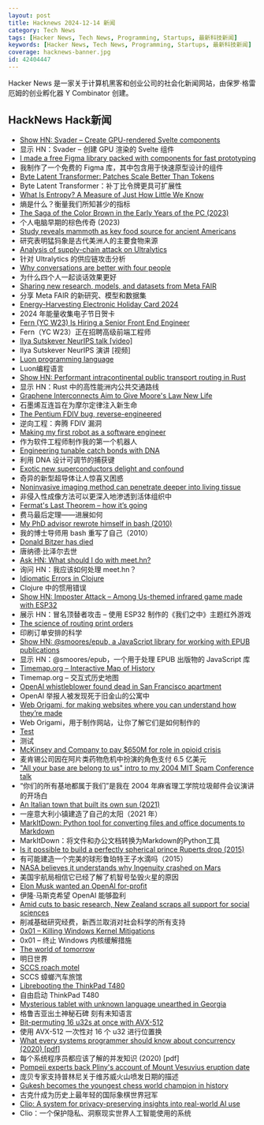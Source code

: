 ```yaml
---
layout: post
title: Hacknews 2024-12-14 新闻
category: Tech News
tags: [Hacker News, Tech News, Programming, Startups, 最新科技新闻]
keywords: [Hacker News, Tech News, Programming, Startups, 最新科技新闻]
coverage: hacknews-banner.jpg
id: 42404447
---
```


Hacker News 是一家关于计算机黑客和创业公司的社会化新闻网站，由保罗·格雷厄姆的创业孵化器 Y Combinator 创建。

## HackNews Hack新闻

- [Show HN: Svader – Create GPU-rendered Svelte components](https://github.com/sockmaster27/svader)
- 显示 HN：Svader – 创建 GPU 渲染的 Svelte 组件
- [I made a free Figma library packed with components for fast prototyping](https://veryfront.com/figma-kit)
- 我制作了一个免费的 Figma 库，其中包含用于快速原型设计的组件
- [Byte Latent Transformer: Patches Scale Better Than Tokens](https://ai.meta.com/research/publications/byte-latent-transformer-patches-scale-better-than-tokens/?_fb_noscript=1)
- Byte Latent Transformer：补丁比令牌更具可扩展性
- [What Is Entropy? A Measure of Just How Little We Know](https://www.quantamagazine.org/what-is-entropy-a-measure-of-just-how-little-we-really-know-20241213/)
- 熵是什么？衡量我们所知甚少的指标
- [The Saga of the Color Brown in the Early Years of the PC (2023)](http://nerdlypleasures.blogspot.com/2023/03/the-saga-of-color-brown-in-early-years.html)
- 个人电脑早期的棕色传奇 (2023)
- [Study reveals mammoth as key food source for ancient Americans](https://www.uaf.edu/news/study-reveals-mammoth-as-key-food-source-for-ancient-americans.php)
- 研究表明猛犸象是古代美洲人的主要食物来源
- [Analysis of supply-chain attack on Ultralytics](https://blog.pypi.org/posts/2024-12-11-ultralytics-attack-analysis/)
- 针对 Ultralytics 的供应链攻击分析
- [Why conversations are better with four people](https://www.thetimes.com/article/why-conversations-are-better-with-four-people-zhxbsg06s)
- 为什么四个人一起谈话效果更好
- [Sharing new research, models, and datasets from Meta FAIR](https://ai.meta.com/blog/meta-fair-updates-agents-robustness-safety-architecture/?_fb_noscript=1)
- 分享 Meta FAIR 的新研究、模型和数据集
- [Energy-Harvesting Electronic Holiday Card 2024](https://www.keacher.com/xmas24/)
- 2024 年能量收集电子节日贺卡
- [Fern (YC W23) Is Hiring a Senior Front End Engineer](https://www.ycombinator.com/companies/fern/jobs/UJemKYf-senior-frontend-engineer)
- Fern（YC W23）正在招聘高级前端工程师
- [Ilya Sutskever NeurIPS talk [video]](https://www.youtube.com/watch?v=YD-9NG1Ke5Y)
- Ilya Sutskever NeurIPS 演讲 [视频]
- [Luon programming language](https://github.com/rochus-keller/Luon/blob/master/Readme.md)
- Luon编程语言
- [Show HN: Performant intracontinental public transport routing in Rust](https://github.com/ellenhp/farebox)
- 显示 HN：Rust 中的高性能洲内公共交通路线
- [Graphene Interconnects Aim to Give Moore's Law New Life](https://spectrum.ieee.org/graphene-semiconductor-2670398194)
- 石墨烯互连旨在为摩尔定律注入新生命
- [The Pentium FDIV bug, reverse-engineered](https://oldbytes.space/@kenshirriff/113606898880486330)
- 逆向工程：奔腾 FDIV 漏洞
- [Making my first robot as a software engineer](https://github.com/Robertleoj/pen_plotter_robot/blob/main/story.md)
- 作为软件工程师制作我的第一个机器人
- [Engineering tunable catch bonds with DNA](https://www.nature.com/articles/s41467-024-52749-w)
- 利用 DNA 设计可调节的捕获键
- [Exotic new superconductors delight and confound](https://www.quantamagazine.org/exotic-new-superconductors-delight-and-confound-20241206/)
- 奇异的新型超导体让人惊喜又困惑
- [Noninvasive imaging method can penetrate deeper into living tissue](https://news.mit.edu/2024/noninvasive-imaging-method-can-penetrate-deeper-living-tissue-1211)
- 非侵入性成像方法可以更深入地渗透到活体组织中
- [Fermat's Last Theorem – how it’s going](https://xenaproject.wordpress.com/2024/12/11/fermats-last-theorem-how-its-going/)
- 费马最后定理——进展如何
- [My PhD advisor rewrote himself in bash (2010)](https://matt.might.net/articles/shell-scripts-for-passive-voice-weasel-words-duplicates/)
- 我的博士导师用 bash 重写了自己（2010）
- [Donald Bitzer has died](https://computerhistory.org/blog/in-memoriam-donald-bitzer-1934-2024/)
- 唐纳德·比泽尔去世
- [Ask HN: What should I do with meet.hn?]()
- 询问 HN：我应该如何处理 meet.hn？
- [Idiomatic Errors in Clojure](https://www.daveliepmann.com/articles/idiomatic-clojure-errors.html)
- Clojure 中的惯用错误
- [Show HN: Imposter Attack – Among Us-themed infrared game made with ESP32](https://blog.langworth.com/imposter-attack)
- 展示 HN：冒名顶替者攻击 – 使用 ESP32 制作的《我们之中》主题红外游戏
- [The science of routing print orders](https://www.canva.dev/blog/engineering/the-science-of-routing-print-orders/)
- 印刷订单安排的科学
- [Show HN: @smoores/epub, a JavaScript library for working with EPUB publications](https://www.npmjs.com/package/@smoores/epub)
- 显示 HN：@smoores/epub，一个用于处理 EPUB 出版物的 JavaScript 库
- [Timemap.org – Interactive Map of History](https://www.oldmapsonline.org/en/history/regions)
- Timemap.org – 交互式历史地图
- [OpenAI whistleblower found dead in San Francisco apartment](https://www.mercurynews.com/2024/12/13/openai-whistleblower-found-dead-in-san-francisco-apartment/)
- OpenAI 举报人被发现死于旧金山的公寓中
- [Web Origami, for making websites where you can understand how they’re made](https://weborigami.org)
- Web Origami，用于制作网站，让你了解它们是如何制作的
- [Test](https://www.defense.gov/News/News-Stories/Article/Article/4000004/test/)
- 测试
- [McKinsey and Company to pay $650M for role in opioid crisis](https://www.npr.org/2024/12/13/nx-s1-5155962/mckinsey-purdue-opioid-prosecution-doj)
- 麦肯锡公司因在阿片类药物危机中扮演的角色支付 6.5 亿美元
- ["All your base are belong to us" intro to my 2004 MIT Spam Conference talk](https://blog.jgc.org/2024/12/all-you-base-are-belong-to-us.html)
- “你们的所有基地都属于我们”是我在 2004 年麻省理工学院垃圾邮件会议演讲的开场白
- [An Italian town that built its own sun (2021)](https://www.vice.com/en/article/viganella-italy-fake-manmade-sun/)
- 一座意大利小镇建造了自己的太阳（2021 年）
- [MarkItDown: Python tool for converting files and office documents to Markdown](https://github.com/microsoft/markitdown)
- MarkItDown：将文件和办公文档转换为Markdown的Python工具
- [Is it possible to build a perfectly spherical prince Ruperts drop (2015)](https://engineering.stackexchange.com/questions/100/is-it-possible-to-build-a-perfectly-spherical-prince-ruperts-drop)
- 有可能建造一个完美的球形鲁珀特王子水滴吗（2015）
- [NASA believes it understands why Ingenuity crashed on Mars](https://arstechnica.com/space/2024/12/nasa-believes-it-understands-why-ingenuity-crashed-on-mars/)
- 美国宇航局相信它已经了解了机智号坠毁火星的原因
- [Elon Musk wanted an OpenAI for-profit](https://openai.com/index/elon-musk-wanted-an-openai-for-profit/)
- 伊隆·马斯克希望 OpenAI 能够盈利
- [Amid cuts to basic research, New Zealand scraps all support for social sciences](https://www.science.org/content/article/amid-cuts-basic-research-new-zealand-scraps-all-support-social-sciences)
- 削减基础研究经费，新西兰取消对社会科学的所有支持
- [0x01 – Killing Windows Kernel Mitigations](https://wetw0rk.github.io/posts/0x01-killing-windows-kernel-mitigations/)
- 0x01 – 终止 Windows 内核缓解措施
- [The world of tomorrow](https://worksinprogress.co/issue/the-world-of-tomorrow/)
- 明日世界
- [SCCS roach motel](https://www.tuhs.org/pipermail/tuhs/2024-December/031188.html)
- SCCS 蟑螂汽车旅馆
- [Librebooting the ThinkPad T480](https://ezntek.com/posts/librebooting-the-thinkpad-t480-20241207t0933/)
- 自由启动 ThinkPad T480
- [Mysterious tablet with unknown language unearthed in Georgia](https://archaeologymag.com/2024/12/tablet-with-unknown-language-unearthed-in-georgia/)
- 格鲁吉亚出土神秘石碑 刻有未知语言
- [Bit-permuting 16 u32s at once with AVX-512](http://bitmath.blogspot.com/2024/12/bit-permuting-16-u32s-at-once-with-avx.html)
- 使用 AVX-512 一次性对 16 个 u32 进行位置换
- [What every systems programmer should know about concurrency (2020) [pdf]](https://assets.bitbashing.io/papers/concurrency-primer.pdf)
- 每个系统程序员都应该了解的并发知识 (2020) [pdf]
- [Pompeii experts back Pliny's account of Mount Vesuvius eruption date](https://www.theguardian.com/world/2024/dec/12/pompeii-experts-back-plinys-account-of-mount-vesuvius-eruption-date)
- 庞贝专家支持普林尼关于维苏威火山喷发日期的描述
- [Gukesh becomes the youngest chess world champion in history](https://lichess.org/@/Lichess/blog/wcc-2024-round-14-gukesh-becomes-the-youngest-world-champion-in-history/cDggdNZw)
- 古克什成为历史上最年轻的国际象棋世界冠军
- [Clio: A system for privacy-preserving insights into real-world AI use](https://www.anthropic.com/research/clio)
- Clio：一个保护隐私、洞察现实世界人工智能使用的系统

